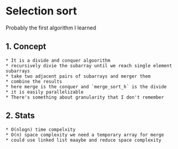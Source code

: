 # Selection sort

Probably the first algorithm I learned 

## 1. Concept 
	* It is a divide and conquer algoorithm 
	* recursively divie the subarray until we reach single element subarrays
	* take two adjacent pairs of subarrays and merger them
	* combine the results 
	* here merge is the conquer and `merge_sort_h` is the divide
	* it is easily parallelizable 
	* There's something about granularity that I don't remember 

## 2. Stats
	* O(nlogn) time compelxity
	* O(n) space complexity we need a temporary array for merge
	* could use linked list maaybe and reduce space complexity
